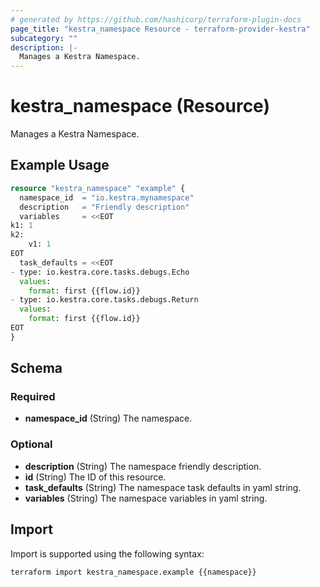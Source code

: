 ```yaml
---
# generated by https://github.com/hashicorp/terraform-plugin-docs
page_title: "kestra_namespace Resource - terraform-provider-kestra"
subcategory: ""
description: |-
  Manages a Kestra Namespace.
---
```


# kestra_namespace (Resource)

Manages a Kestra Namespace.

## Example Usage

```terraform
resource "kestra_namespace" "example" {
  namespace_id  = "io.kestra.mynamespace"
  description   = "Friendly description"
  variables     = <<EOT
k1: 1
k2:
    v1: 1
EOT
  task_defaults = <<EOT
- type: io.kestra.core.tasks.debugs.Echo
  values:
    format: first {{flow.id}}
- type: io.kestra.core.tasks.debugs.Return
  values:
    format: first {{flow.id}}
EOT
}
```

<!-- schema generated by tfplugindocs -->
## Schema

### Required

- **namespace_id** (String) The namespace.

### Optional

- **description** (String) The namespace friendly description.
- **id** (String) The ID of this resource.
- **task_defaults** (String) The namespace task defaults in yaml string.
- **variables** (String) The namespace variables in yaml string.

## Import

Import is supported using the following syntax:

```shell
terraform import kestra_namespace.example {{namespace}}
```
